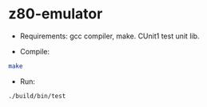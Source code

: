 # z80-emulator

- Requirements:
gcc compiler, make.
CUnit1 test unit lib.

- Compile:
```sh
make
```
- Run:

```sh
./build/bin/test
```
